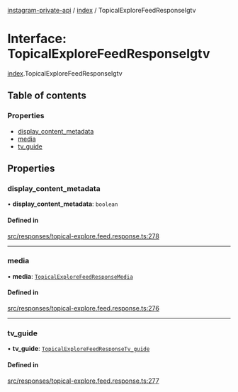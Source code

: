 [instagram-private-api](../../README.md) / [index](../../modules/index.md) / TopicalExploreFeedResponseIgtv

# Interface: TopicalExploreFeedResponseIgtv

[index](../../modules/index.md).TopicalExploreFeedResponseIgtv

## Table of contents

### Properties

- [display\_content\_metadata](TopicalExploreFeedResponseIgtv.md#display_content_metadata)
- [media](TopicalExploreFeedResponseIgtv.md#media)
- [tv\_guide](TopicalExploreFeedResponseIgtv.md#tv_guide)

## Properties

### display\_content\_metadata

• **display\_content\_metadata**: `boolean`

#### Defined in

[src/responses/topical-explore.feed.response.ts:278](https://github.com/Nerixyz/instagram-private-api/blob/0e0721c/src/responses/topical-explore.feed.response.ts#L278)

___

### media

• **media**: [`TopicalExploreFeedResponseMedia`](TopicalExploreFeedResponseMedia.md)

#### Defined in

[src/responses/topical-explore.feed.response.ts:276](https://github.com/Nerixyz/instagram-private-api/blob/0e0721c/src/responses/topical-explore.feed.response.ts#L276)

___

### tv\_guide

• **tv\_guide**: [`TopicalExploreFeedResponseTv_guide`](TopicalExploreFeedResponseTv_guide.md)

#### Defined in

[src/responses/topical-explore.feed.response.ts:277](https://github.com/Nerixyz/instagram-private-api/blob/0e0721c/src/responses/topical-explore.feed.response.ts#L277)
